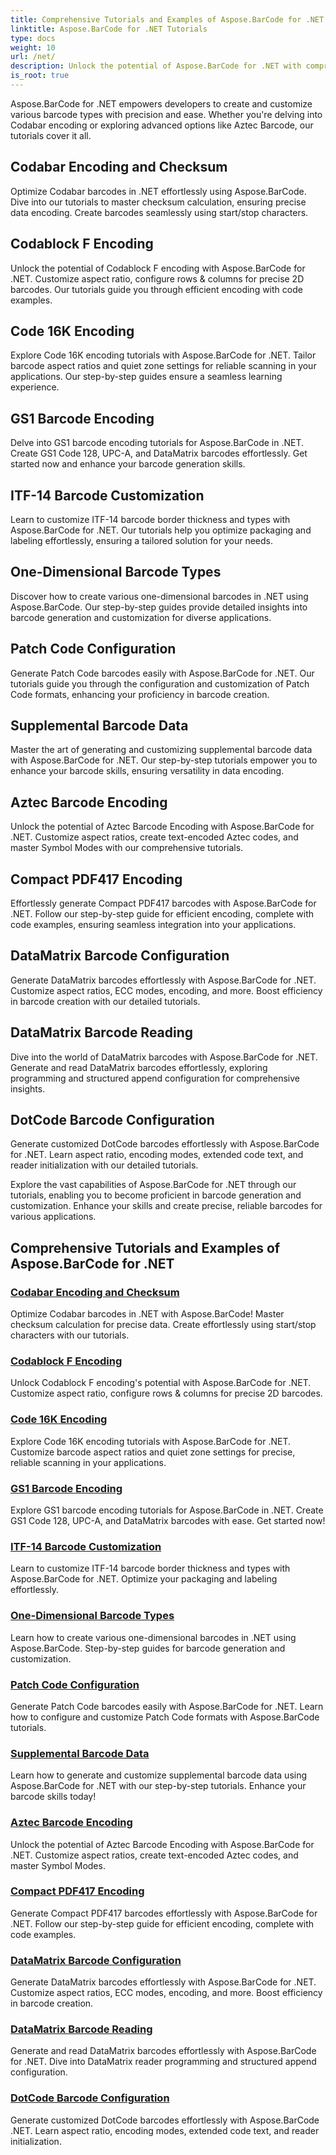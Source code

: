 ```yaml
---
title: Comprehensive Tutorials and Examples of Aspose.BarCode for .NET 
linktitle: Aspose.BarCode for .NET Tutorials
type: docs
weight: 10
url: /net/
description: Unlock the potential of Aspose.BarCode for .NET with comprehensive tutorials! Master Codabar encoding, customize Codablock F, explore Code 16K, and more. 
is_root: true
---
```



Aspose.BarCode for .NET empowers developers to create and customize various barcode types with precision and ease. Whether you're delving into Codabar encoding or exploring advanced options like Aztec Barcode, our tutorials cover it all.

## Codabar Encoding and Checksum

Optimize Codabar barcodes in .NET effortlessly using Aspose.BarCode. Dive into our tutorials to master checksum calculation, ensuring precise data encoding. Create barcodes seamlessly using start/stop characters.

## Codablock F Encoding

Unlock the potential of Codablock F encoding with Aspose.BarCode for .NET. Customize aspect ratio, configure rows & columns for precise 2D barcodes. Our tutorials guide you through efficient encoding with code examples.

## Code 16K Encoding

Explore Code 16K encoding tutorials with Aspose.BarCode for .NET. Tailor barcode aspect ratios and quiet zone settings for reliable scanning in your applications. Our step-by-step guides ensure a seamless learning experience.

## GS1 Barcode Encoding

Delve into GS1 barcode encoding tutorials for Aspose.BarCode in .NET. Create GS1 Code 128, UPC-A, and DataMatrix barcodes effortlessly. Get started now and enhance your barcode generation skills.

## ITF-14 Barcode Customization

Learn to customize ITF-14 barcode border thickness and types with Aspose.BarCode for .NET. Our tutorials help you optimize packaging and labeling effortlessly, ensuring a tailored solution for your needs.

## One-Dimensional Barcode Types

Discover how to create various one-dimensional barcodes in .NET using Aspose.BarCode. Our step-by-step guides provide detailed insights into barcode generation and customization for diverse applications.

## Patch Code Configuration

Generate Patch Code barcodes easily with Aspose.BarCode for .NET. Our tutorials guide you through the configuration and customization of Patch Code formats, enhancing your proficiency in barcode creation.

## Supplemental Barcode Data

Master the art of generating and customizing supplemental barcode data with Aspose.BarCode for .NET. Our step-by-step tutorials empower you to enhance your barcode skills, ensuring versatility in data encoding.

## Aztec Barcode Encoding

Unlock the potential of Aztec Barcode Encoding with Aspose.BarCode for .NET. Customize aspect ratios, create text-encoded Aztec codes, and master Symbol Modes with our comprehensive tutorials.

## Compact PDF417 Encoding

Effortlessly generate Compact PDF417 barcodes with Aspose.BarCode for .NET. Follow our step-by-step guide for efficient encoding, complete with code examples, ensuring seamless integration into your applications.

## DataMatrix Barcode Configuration

Generate DataMatrix barcodes effortlessly with Aspose.BarCode for .NET. Customize aspect ratios, ECC modes, encoding, and more. Boost efficiency in barcode creation with our detailed tutorials.

## DataMatrix Barcode Reading

Dive into the world of DataMatrix barcodes with Aspose.BarCode for .NET. Generate and read DataMatrix barcodes effortlessly, exploring programming and structured append configuration for comprehensive insights.

## DotCode Barcode Configuration

Generate customized DotCode barcodes effortlessly with Aspose.BarCode for .NET. Learn aspect ratio, encoding modes, extended code text, and reader initialization with our detailed tutorials.

Explore the vast capabilities of Aspose.BarCode for .NET through our tutorials, enabling you to become proficient in barcode generation and customization. Enhance your skills and create precise, reliable barcodes for various applications.
## Comprehensive Tutorials and Examples of Aspose.BarCode for .NET 
### [Codabar Encoding and Checksum](./codabar-encoding-and-checksum/)
Optimize Codabar barcodes in .NET with Aspose.BarCode! Master checksum calculation for precise data. Create effortlessly using start/stop characters with our tutorials.
### [Codablock F Encoding](./codablock-f-encoding/)
Unlock Codablock F encoding's potential with Aspose.BarCode for .NET. Customize aspect ratio, configure rows & columns for precise 2D barcodes.
### [Code 16K Encoding](./code-16k-encoding/)
Explore Code 16K encoding tutorials with Aspose.BarCode for .NET. Customize barcode aspect ratios and quiet zone settings for precise, reliable scanning in your applications.
### [GS1 Barcode Encoding](./gs1-barcode-encoding/)
Explore GS1 barcode encoding tutorials for Aspose.BarCode in .NET. Create GS1 Code 128, UPC-A, and DataMatrix barcodes with ease. Get started now!
### [ITF-14 Barcode Customization](./itf-14-barcode-customization/)
Learn to customize ITF-14 barcode border thickness and types with Aspose.BarCode for .NET. Optimize your packaging and labeling effortlessly.
### [One-Dimensional Barcode Types](./one-dimensional-barcode-types/)
Learn how to create various one-dimensional barcodes in .NET using Aspose.BarCode. Step-by-step guides for barcode generation and customization.
### [Patch Code Configuration](./patch-code-configuration/)
Generate Patch Code barcodes easily with Aspose.BarCode for .NET. Learn how to configure and customize Patch Code formats with Aspose.BarCode tutorials.
### [Supplemental Barcode Data](./supplemental-barcode-data/)
Learn how to generate and customize supplemental barcode data using Aspose.BarCode for .NET with our step-by-step tutorials. Enhance your barcode skills today!
### [Aztec Barcode Encoding](./aztec-barcode-encoding/)
Unlock the potential of Aztec Barcode Encoding with Aspose.BarCode for .NET. Customize aspect ratios, create text-encoded Aztec codes, and master Symbol Modes.
### [Compact PDF417 Encoding](./compact-pdf417-encoding/)
Generate Compact PDF417 barcodes effortlessly with Aspose.BarCode for .NET. Follow our step-by-step guide for efficient encoding, complete with code examples.
### [DataMatrix Barcode Configuration](./datamatrix-barcode-configuration/)
Generate DataMatrix barcodes effortlessly with Aspose.BarCode for .NET. Customize aspect ratios, ECC modes, encoding, and more. Boost efficiency in barcode creation.
### [DataMatrix Barcode Reading](./datamatrix-barcode-reading/)
Generate and read DataMatrix barcodes effortlessly with Aspose.BarCode for .NET. Dive into DataMatrix reader programming and structured append configuration.
### [DotCode Barcode Configuration](./dotcode-barcode-configuration/)
Generate customized DotCode barcodes effortlessly with Aspose.BarCode .NET. Learn aspect ratio, encoding modes, extended code text, and reader initialization.